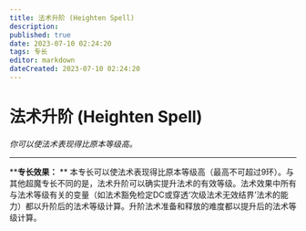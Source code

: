 ```yaml
---
title: 法术升阶 (Heighten Spell)
description: 
published: true
date: 2023-07-10 02:24:20
tags: 专长
editor: markdown
dateCreated: 2023-07-10 02:24:20
---
```


# 法术升阶 (Heighten Spell)

_你可以使法术表现得比原本等级高。_

---

****专长效果：** **
本专长可以使法术表现得比原本等级高（最高不可超过9环）。与其他超魔专长不同的是，法术升阶可以确实提升法术的有效等级。法术效果中所有与法术等级有关的变量（如法术豁免检定DC或穿透‘次级法术无效结界’法术的能力）都以升阶后的法术等级计算。升阶法术准备和释放的难度都以提升后的法术等级计算。

